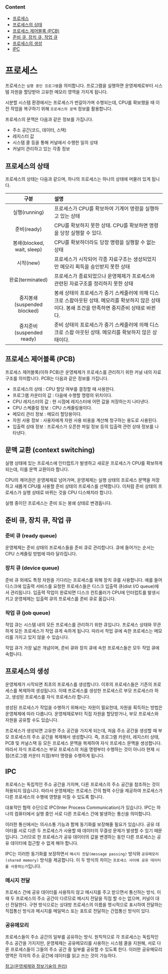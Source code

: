 ### Content

- [프로세스](#프로세스)
- [프로세스의 상태](#프로세스의-상태)
- [프로세스 제어블록 (PCB)](#프로세스-제어블록-pcb)
- [준비 큐, 장치 큐, 작업 큐](#준비-큐-장치-큐-작업-큐)
- [프로세스의 생성](#프로세스의-생성)
- [IPC](#ipc)

# 프로세스

프로세스는 `실행 중인 프로그램`을 의미합니다. 프로그램을 실행하면 운영체제로부터 시스템 자원을 할당받아 고유한 메모리 영역을 가지게 됩니다.

시분할 시스템 환경에서는 프로세스가 번갈아가며 수행되는데, CPU를 확보했을 때 이전 작업을 복구하기 위해 `프로세스의 문맥` 정보를 활용합니다.

프로세스의 문맥은 다음과 같은 정보를 가집니다.

- 주소 공간(코드, 데이터, 스택)
- 레지스터 값
- 시스템 콜 등을 통해 커널에서 수행한 일의 상태
- 커널이 관리하고 있는 각종 정보

## 프로세스의 상태

프로세스의 상태는 다음과 같으며, 하나의 프로세스는 하나의 상태에 머물러 있게 됩니다.

|            구분             | 설명                                                                                                                                                |
| :-------------------------: | :-------------------------------------------------------------------------------------------------------------------------------------------------- |
|        실행(running)        | 프로세스가 CPU를 확보하여 기계어 명령을 실행하고 있는 상태                                                                                          |
|         준비(ready)         | CPU를 확보하지 못한 상태. CPU를 확보하면 명령을 당장 실행할 수 있다.                                                                                |
| 봉쇄(blocked, wait, sleep)  | CPU를 확보하더라도 당장 명령을 실행할 수 없는 상태                                                                                                  |
|          시작(new)          | 프로세스가 시작되어 각종 자료구조는 생성되었지만 메모리 획득을 승인받지 못한 상태                                                                   |
|      완료(terminated)       | 프로세스가 종료되었으나 운영체제가 프로세스와 관련된 자료구조를 정리하지 못한 상태                                                                  |
| 중지봉쇄(suspended blocked) | 봉쇄 상태의 프로세스가 중기 스케줄러에 의해 디스크로 스왑아웃된 상태. 메모리를 확보하지 않은 상태이다. 봉쇄 조건을 만족하면 중지준비 상태로 바뀐다. |
|  중지준비(suspended ready)  | 준비 상태의 프로세스가 중기 스케줄러에 의해 디스크로 스왑 아웃된 상태. 메모리를 확보하지 않은 상태이다.                                             |

## 프로세스 제어블록 (PCB)

프로세스 제어블록(이하 PCB)은 운영체제가 프로세스를 관리하기 위한 커널 내의 자료구조를 의미합니다. PCB는 다음과 같은 정보를 가집니다.

- 프로세스의 상태 : CPU 할당 여부를 결정할 때 사용한다.
- 프로그램 카운터의 값 : 다음에 수행할 명령의 위치이다.
- CPU 레지스터의 값 : 현 시점에 레지스터에 어떤 값을 저장하는지 나타낸다.
- CPU 스케줄링 정보 : CPU 스케줄링용이다.
- 메모리 관리 정보 : 메모리 할당용이다.
- 자원 사용 정보 : 사용자에게 자원 사용 비용을 계산해 청구하는 용도로 사용된다.
- 입출력 상태 정보 : 프로세스가 오픈한 파일 정보 등의 입출력 관련 상태 정보를 나타낸다.

## 문맥 교환 (context switching)

실행 상태에 있는 프로세스에 인터럽트가 발생하고 새로운 프로세스가 CPU를 확보하게 되는데, 이를 문맥 교환이라 합니다.

CPU의 제어권은 운영체제로 넘어가며, 운영체제는 실행 상태의 프로세스 문맥을 저장하고 새롭게 CPU를 사용할 준비 상태의 프로세스를 선택합니다. 이처럼 준비 상태의 프로세스가 실행 상태로 바뀌는 것을 CPU 디스패치라 합니다.

실행 중이던 프로세스는 준비 또는 봉쇄 상태로 변경돕니다.

## 준비 큐, 장치 큐, 작업 큐

### 준비 큐 (ready queue)

운영체제는 준비 상태의 프로세스들을 준비 큐로 관리합니다. 큐에 들어가는 순서는 CPU 스케줄링 방법에 따라 달라집니다.

### 장치 큐 (device queue)

준비 큐 외에도 특정 자원을 기다리는 프로세스를 위해 장치 큐를 사용합니다. 예를 들어 디스크에 입출력 서비스를 요청한 프로세스들은 디스크 입출력 큐(dist I/O queue)에서 관리됩니다. 입출력 작업이 완료되면 디스크 컨트롤러가 CPU에 인터럽트를 발생시키고 운영체제는 입출력 큐의 프로세스를 준비 큐로 옮깁니다.

### 작업 큐 (job queue)

작업 큐는 시스템 내의 모든 프로세스를 관리하기 위한 큐입니다. 프로세스 상태와 무관하게 모든 프로세스가 작업 큐게 속하게 됩니다. 따라서 작업 큐에 속한 프로세스는 메모리를 가지고 있지 않을 수 있습니다.

작업 큐가 가장 넓은 개념이며, 준비 큐와 장치 큐에 속한 프로세스들은 모두 작업 큐에 속합니다.

## 프로세스의 생성

운영체제가 시작되면 최초의 프로세스를 생성합니다. 이후의 프로세스들은 기존의 프로세스를 복제하여 생성됩니다. 이때 프로세스를 생성한 프로세스르 부모 프로세스라 하고, 생성된 프로세스를 자식 프로세스라 합니다.

생성된 프로세스가 작업을 수행하기 위해서는 자원이 필요한데, 자원을 획득하는 방법은 운영체제에 따라 다릅니다. 운영체제로부터 직접 자원을 할당받거나, 부모 프로세스와 자원을 공유할 수도 있습니다.

프로세스가 생성되면 고유한 주소 공간을 가지게 되는데, 처음 주소 공간을 생성할 때 부모 프로세스의 주소 공간을 복제해서 생성합니다. 즉, 프로그램 카운터, 레지스터 상태, PCB 및 커널스택 등 모든 프로세스 문맥을 복제하여 자식 프로세스 문맥을 생성합니다. 따라서 자식 프로세스는 부모 프로세스의 처음 명령부터 수행하는 것이 아니라 현재 시점(프로그램 카운터 지점)부터 명령을 수행하게 됩니다.

## IPC

프로세스는 독립적인 주소 공간을 가지며, 다른 프로세스의 주소 공간을 참조하는 것이 허용되지 않습니다. 따라서 운영체제는 프로세스 간의 협력 수단을 제공하여 프로세스가 다른 프로세스의 수행에 영향을 미칠 수 있도록 합니다.

대표적인 협력 수단으로 IPC(Inter Process Communication)가 있습니다. IPC는 하나의 컴퓨터에서 실행 중인 서로 다른 프로세스 간에 발생하는 통신을 의미합니다.

이러한 통신에서는 의사소통 기능과 함께 동기화를 보장해줄 필요가 있습니다. 공유 데이터를 서로 다른 두 프로세스가 사용할 때 데이터의 무결성 문제가 발생할 수 있기 때문입니다. 그러므로 한 프로세스가 공유 데이터의 값을 변경하는 동안 다른 프로세스는 공유 데이터에 접근할 수 없게 해야 합니다.

IPC는 이러한 동기화를 보장하면서 `메시지 전달(message passing)` 방식와 `공유메모리(shared memory)` 방식을 제공합니다. 이 두 방식의 차이는 `프로세스 사이에 공유 데이터를 사용하는가`입니다.

### 메시지 전달

프로세스 간에 공유 데이터를 사용하지 않고 메시지를 주고 받으면서 통신하는 방식. 이때 두 프로세스의 주소 공간이 다르므로 메시지 전달을 직접 할 수는 없으며, 커널이 대신 전달한다. 구현 방식으로는 상대방 프로세스의 이름을 명시적으로 표시하여 전달하는 직접통신 방식과 메시지를 메일박스 또는 포트로 전달하는 간접통신 방식이 있다.

### 공유메모리

프로세스들이 주소 공간의 일부를 공유하는 방식. 원칙적으로 각 프로세스는 독립적인 주소 공간을 가지지만, 운영체제는 공유메모리를 사용하는 시스템 콜을 지원해, 서로 다른 프로세스들이 그들의 주소 공간 중 일부를 공유할 수 있도록 한다. 이러한 공유메모리 영역은 각자의 주소 공간에 데이터를 읽고 쓰는 것이 가능하다.

[참고(운영체제와 정보기술의 원리)](http://www.yes24.com/Product/Goods/90124877)
